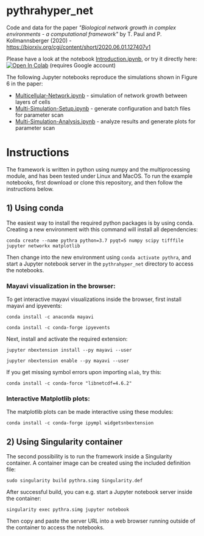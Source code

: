 # pythrahyper_net
Code and data for the paper *"Biological network growth in complex environments - a computational framework"* by T. Paul and P. Kollmannsberger (2020) - https://biorxiv.org/cgi/content/short/2020.06.01.127407v1

Please have a look at the notebook [Introduction.ipynb](https://github.com/CIA-CCTB/pythrahyper_net/blob/master/Introduction.ipynb), or try it directly here:  [![Open In Colab](https://colab.research.google.com/assets/colab-badge.svg)](https://colab.research.google.com/github/CIA-CCTB/pythrahyper_net/blob/master/Colab/Introduction_Colab.ipynb) (requires Google account)

The following Jupyter notebooks reproduce the simulations shown in Figure 6 in the paper:

- [Multicellular-Network.ipynb](https://github.com/CIA-CCTB/pythrahyper_net/blob/master/Multicellular-Network.ipynb) - simulation of network growth between layers of cells
- [Multi-Simulation-Setup.ipynb](https://github.com/CIA-CCTB/pythrahyper_net/blob/master/Multi-Simulation-Setup.ipynb) - generate configuration and batch files for parameter scan
- [Multi-Simulation-Analysis.ipynb](https://github.com/CIA-CCTB/pythrahyper_net/blob/master/Multi-Simulation-Analysis.ipynb) - analyze results and generate plots for parameter scan

# Instructions

The framework is written in python using numpy and the multiprocessing module, and has been tested under Linux and MacOS. To run the example notebooks, first download or clone this repository, and then follow the instructions below.

## 1) Using conda

The easiest way to install the required python packages is by using conda. Creating a new environment with this command will install all dependencies:

`conda create --name pythra python=3.7 pyqt=5 numpy scipy tifffile jupyter networkx matplotlib`

Then change into the new environment using `conda activate pythra`, and start a Jupyter notebook server in the `pythrahyper_net` directory to access the notebooks.

### Mayavi visualization in the browser:

To get interactive mayavi visualizations inside the browser, first install mayavi and ipyevents:

`conda install -c anaconda mayavi`

`conda install -c conda-forge ipyevents`

Next, install and activate the required extension:

`jupyter nbextension install --py mayavi --user`

`jupyter nbextension enable --py mayavi --user`

If you get missing symbol errors upon importing `mlab`, try this:

`conda install -c conda-force "libnetcdf=4.6.2"`

### Interactive Matplotlib plots:

The matplotlib plots can be made interactive using these modules:

`conda install -c conda-forge ipympl widgetsnbextension`

## 2) Using Singularity container

The second possibility is to run the framework inside a Singularity container. A container image can be created using the included definition file:

`sudo singularity build pythra.simg Singularity.def`

After successful build, you can e.g. start a Jupyter notebook server inside the container:

`singularity exec pythra.simg jupyter notebook`

Then copy and paste the server URL into a web browser running outside of the container to access the notebooks.


